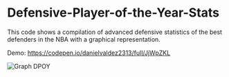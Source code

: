 # Defensive-Player-of-the-Year-Stats
This code shows a compilation of advanced defensive statistics of the best defenders in the NBA with a graphical representation.

Demo: https://codepen.io/danielvaldez2313/full/JjWpZKL

![Graph DPOY](https://user-images.githubusercontent.com/58009530/120539803-93b80000-c3ad-11eb-81b8-8c3ced17301b.PNG)

